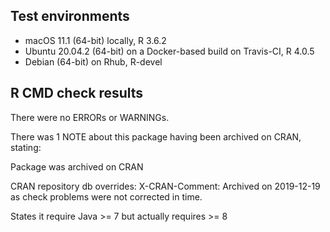 ## Test environments

* macOS 11.1 (64-bit) locally, R 3.6.2
* Ubuntu 20.04.2 (64-bit) on a Docker-based build on Travis-CI, R 4.0.5
* Debian (64-bit) on Rhub, R-devel

## R CMD check results

There were no ERRORs or WARNINGs.

There was 1 NOTE about this package having been archived on CRAN, stating:

Package was archived on CRAN

CRAN repository db overrides:
  X-CRAN-Comment: Archived on 2019-12-19 as check problems were not
    corrected in time.

  States it require Java >= 7 but actually requires >= 8
